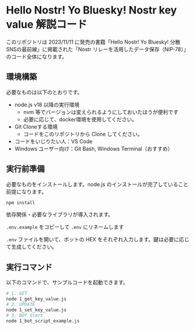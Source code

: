 # Hello Nostr! Yo Bluesky! Nostr key value 解説コード

このリポジトリは 2023/11/11 に発売の書籍「Hello Nostr! Yo Bluesky! 分散SNSの最前線」に掲載された「Nostr リレーを活用したデータ保存（NIP-78）」のコード全体になります。

## 環境構築

必要なものは以下のとおりです。

- node.js v18 以降の実行環境
  - nvm 等でバージョンは変えられるようにしておいたほうが便利です
  - 必要に応じて、docker環境を使用してください。
- Git Cloneする環境
  - コードをこのリポジトリから Clone してください。
- コードをいじりたい人：VS Code
- Windows ユーザー向け：Git Bash, Windows Terminal（おすすめ）

## 実行前準備

必要なものをインストールします。node.js のインストールが完了していること前提になります。

```bash
npm install
```

依存関係・必要なライブラリが導入されます。

`.env.example` をコピーして `.env` にリネームします

`.env` ファイルを開いて、ボットの HEX をそれぞれ入力します。鍵は必要に応じて生成してください。

## 実行コマンド

以下のコマンドで、サンプルコードを起動できます。

```bash
# 1. GET
node 1_get_key_value.js
# 2. UPDATE
node 1_set_key_value.js
# 3. BOT Start
node 1_bot_script_example.js
```
